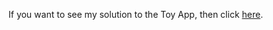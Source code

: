If you want to see my solution to the Toy App, then click [here](https://github.com/FelipeParreira/hello_app).
